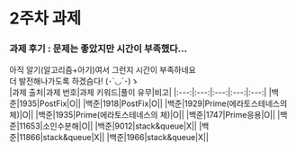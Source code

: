 # 2주차 과제
### 과제 후기 : 문제는 좋았지만 시간이 부족했다...
아직 알기(알고리즘+아기)여서 그런지 시간이 부족하네요<br>
더 발전해나가도록 하겠슴다! (･`◡´･)ゝ<br>
|과제 출처|과제 번호|과제 키워드|풀이 유무|비고|
|:---:|:---:|:---:|:---:|:---:|
|백준|1935|PostFix|O||
|백준|1918|PostFix|O||
|백준|1929|Prime(에라토스테네스의 체)|O||
|백준|1935|Prime(에라토스테네스의 체)|O||
|백준|1747|Prime응용|O||
|백준|11653|소인수분해|O||
|백준|9012|stack&queue|X||
|백준|11866|stack&queue|X||
|백준|1966|stack&queue|X||
